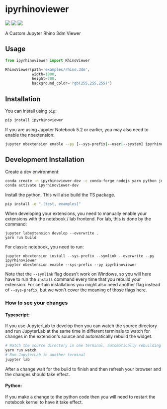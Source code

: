 
# ipyrhinoviewer

![](https://img.shields.io/pypi/v/ipyrhinoviewer?color=%23)
![](https://img.shields.io/npm/v/ipyrhinoviewer?color=%23)
![](https://img.shields.io/github/workflow/status/TU-Wien-dataLAB/ipyrhinoviewer/Build)

A Custom Jupyter Rhino 3dm Viewer
## Usage
```python
from ipyrhinoviewer import RhinoViewer

RhinoViewer(path='examples/rhino.3dm',
            width=1000,
            height=700,
            background_color='rgb(255,255,255)')
```

## Installation

You can install using `pip`:

```bash
pip install ipyrhinoviewer
```

If you are using Jupyter Notebook 5.2 or earlier, you may also need to enable
the nbextension:
```bash
jupyter nbextension enable --py [--sys-prefix|--user|--system] ipyrhinoviewer
```

## Development Installation

Create a dev environment:
```bash
conda create -n ipyrhinoviewer-dev -c conda-forge nodejs yarn python jupyterlab
conda activate ipyrhinoviewer-dev
```

Install the python. This will also build the TS package.
```bash
pip install -e ".[test, examples]"
```

When developing your extensions, you need to manually enable your extensions with the
notebook / lab frontend. For lab, this is done by the command:

```
jupyter labextension develop --overwrite .
yarn run build
```

For classic notebook, you need to run:

```
jupyter nbextension install --sys-prefix --symlink --overwrite --py ipyrhinoviewer
jupyter nbextension enable --sys-prefix --py ipyrhinoviewer
```

Note that the `--symlink` flag doesn't work on Windows, so you will here have to run
the `install` command every time that you rebuild your extension. For certain installations
you might also need another flag instead of `--sys-prefix`, but we won't cover the meaning
of those flags here.

### How to see your changes
#### Typescript:
If you use JupyterLab to develop then you can watch the source directory and run JupyterLab at the same time in different
terminals to watch for changes in the extension's source and automatically rebuild the widget.

```bash
# Watch the source directory in one terminal, automatically rebuilding when needed
yarn run watch
# Run JupyterLab in another terminal
jupyter lab
```

After a change wait for the build to finish and then refresh your browser and the changes should take effect.

#### Python:
If you make a change to the python code then you will need to restart the notebook kernel to have it take effect.

